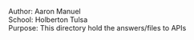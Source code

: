 Author: Aaron Manuel<br/>
School: Holberton Tulsa<br/>
Purpose: This directory hold the answers/files to APIs<br/>
